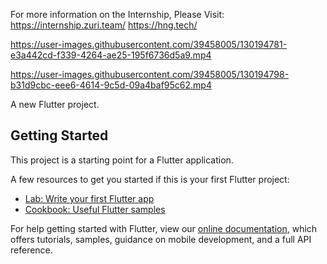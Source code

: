 For more information on the Internship, Please Visit:
https://internship.zuri.team/
https://hng.tech/


https://user-images.githubusercontent.com/39458005/130194781-e3a442cd-f339-4264-ae25-195f6736d5a9.mp4



https://user-images.githubusercontent.com/39458005/130194798-b31d9cbc-eee6-4614-9c5d-09a4baf95c62.mp4


A new Flutter project.

## Getting Started

This project is a starting point for a Flutter application.

A few resources to get you started if this is your first Flutter project:

- [Lab: Write your first Flutter app](https://flutter.dev/docs/get-started/codelab)
- [Cookbook: Useful Flutter samples](https://flutter.dev/docs/cookbook)

For help getting started with Flutter, view our
[online documentation](https://flutter.dev/docs), which offers tutorials,
samples, guidance on mobile development, and a full API reference.

